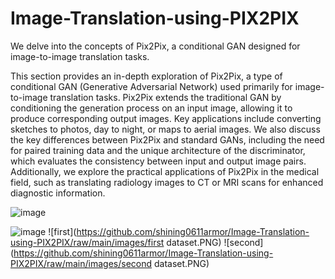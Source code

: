 # Image-Translation-using-PIX2PIX
We delve into the concepts of Pix2Pix, a conditional GAN designed for image-to-image translation tasks.

This section provides an in-depth exploration of Pix2Pix, a type of conditional GAN (Generative Adversarial Network) used primarily for image-to-image translation tasks. Pix2Pix extends the traditional GAN by conditioning the generation process on an input image, allowing it to produce corresponding output images. Key applications include converting sketches to photos, day to night, or maps to aerial images. We also discuss the key differences between Pix2Pix and standard GANs, including the need for paired training data and the unique architecture of the discriminator, which evaluates the consistency between input and output image pairs. Additionally, we explore the practical applications of Pix2Pix in the medical field, such as translating radiology images to CT or MRI scans for enhanced diagnostic information.

![image](https://github.com/user-attachments/assets/f8c2427b-d682-4bf1-bc9f-5397afa0b19c)

![image](https://github.com/user-attachments/assets/6a23a3c7-352b-41f1-a5fb-3d6f184aafbb)
![first](https://github.com/shining0611armor/Image-Translation-using-PIX2PIX/raw/main/images/first dataset.PNG)
![second](https://github.com/shining0611armor/Image-Translation-using-PIX2PIX/raw/main/images/second dataset.PNG)
